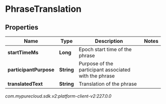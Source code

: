 # PhraseTranslation


## Properties

| Name | Type | Description | Notes |
| ------------ | ------------- | ------------- | ------------- |
| **startTimeMs** | **Long** | Epoch start time of the phrase |  |
| **participantPurpose** | **String** | Purpose of the participant associated with the phrase |  |
| **translatedText** | **String** | Translation of the phrase |  |




_com.mypurecloud.sdk.v2:platform-client-v2:227.0.0_
